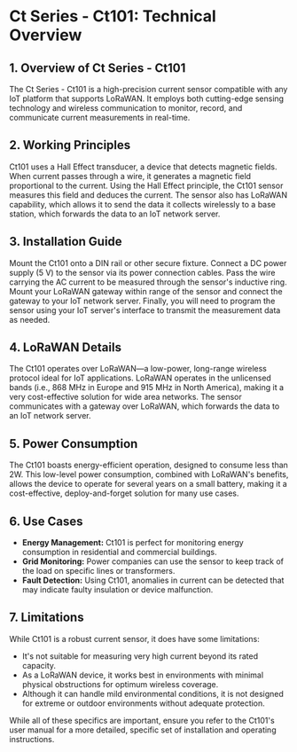 # Ct Series - Ct101: Technical Overview

## 1. Overview of Ct Series - Ct101

The Ct Series - Ct101 is a high-precision current sensor compatible with any IoT platform that supports LoRaWAN. It employs both cutting-edge sensing technology and wireless communication to monitor, record, and communicate current measurements in real-time. 

## 2. Working Principles 

Ct101 uses a Hall Effect transducer, a device that detects magnetic fields. When current passes through a wire, it generates a magnetic field proportional to the current. Using the Hall Effect principle, the Ct101 sensor measures this field and deduces the current. The sensor also has LoRaWAN capability, which allows it to send the data it collects wirelessly to a base station, which forwards the data to an IoT network server. 

## 3. Installation Guide

Mount the Ct101 onto a DIN rail or other secure fixture. Connect a DC power supply (5 V) to the sensor via its power connection cables. Pass the wire carrying the AC current to be measured through the sensor's inductive ring. Mount your LoRaWAN gateway within range of the sensor and connect the gateway to your IoT network server. Finally, you will need to program the sensor using your IoT server's interface to transmit the measurement data as needed.

## 4. LoRaWAN Details

The Ct101 operates over LoRaWAN—a low-power, long-range wireless protocol ideal for IoT applications. LoRaWAN operates in the unlicensed bands (i.e., 868 MHz in Europe and 915 MHz in North America), making it a very cost-effective solution for wide area networks. The sensor communicates with a gateway over LoRaWAN, which forwards the data to an IoT network server.

## 5. Power Consumption

The Ct101 boasts energy-efficient operation, designed to consume less than 2W. This low-level power consumption, combined with LoRaWAN's benefits, allows the device to operate for several years on a small battery, making it a cost-effective, deploy-and-forget solution for many use cases.

## 6. Use Cases

- **Energy Management:** Ct101 is perfect for monitoring energy consumption in residential and commercial buildings.
- **Grid Monitoring:** Power companies can use the sensor to keep track of the load on specific lines or transformers. 
- **Fault Detection:** Using Ct101, anomalies in current can be detected that may indicate faulty insulation or device malfunction. 

## 7. Limitations 

While Ct101 is a robust current sensor, it does have some limitations: 

- It's not suitable for measuring very high current beyond its rated capacity.
- As a LoRaWAN device, it works best in environments with minimal physical obstructions for optimum wireless coverage. 
- Although it can handle mild environmental conditions, it is not designed for extreme or outdoor environments without adequate protection. 

While all of these specifics are important, ensure you refer to the Ct101's user manual for a more detailed, specific set of installation and operating instructions.
